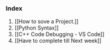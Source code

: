 ### Index

1. [[How to sove a Project.]]
2. [[Python Syntax]]
3. [[C++ Code Debugging - VS Code]]
4. [[Have to complete till Next week]]